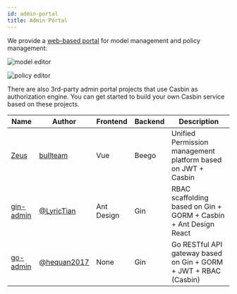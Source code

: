 ```yaml
---
id: admin-portal
title: Admin Portal
---
```


We provide a [web-based portal](https://github.com/casbin/web-ui) for model management and policy management:

![model editor](https://hsluoyz.github.io/casbin/ui_model_editor.png)

![policy editor](https://hsluoyz.github.io/casbin/ui_policy_editor.png)

There are also 3rd-party admin portal projects that use Casbin as authorization engine. You can get started to build your own Casbin service based on these projects.

Name | Author | Frontend | Backend | Description
----|----|----|----|----
[Zeus](https://github.com/bullteam/zeus) | [bullteam](https://github.com/bullteam) | Vue | Beego | Unified Permission management platform based on JWT + Casbin
[gin-admin](https://github.com/LyricTian/gin-admin) | [@LyricTian](https://github.com/LyricTian) | Ant Design | Gin | RBAC scaffolding based on Gin + GORM + Casbin + Ant Design React
[go-admin](https://github.com/hequan2017/go-admin) | [@hequan2017](https://github.com/hequan2017) | None | Gin | Go RESTful API gateway based on Gin + GORM + JWT + RBAC (Casbin)

